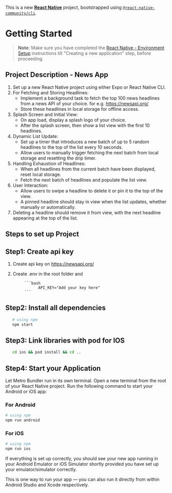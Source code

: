 This is a new [**React Native**](https://reactnative.dev) project, bootstrapped using [`@react-native-community/cli`](https://github.com/react-native-community/cli).

# Getting Started

>**Note**: Make sure you have completed the [React Native - Environment Setup](https://reactnative.dev/docs/environment-setup) instructions till "Creating a new application" step, before proceeding.

## Project Description - News App

1) Set up a new React Native project using either Expo or React Native CLI.
2) For Fetching and Storing Headlines:
      - Implement a background task to fetch the top 100 news headlines from a news API of your choice. for e.g. https://newsapi.org/
      - Store these headlines in local storage for offline access.
3) Splash Screen and Initial View:
      - On app load, display a splash logo of your choice.
      - After the splash screen, then show a list view with the first 10 headlines.
4) Dynamic List Update:
      - Set up a timer that introduces a new batch of up to 5 random headlines to the top of the list every 10 seconds.
      - Allow users to manually trigger fetching the next batch from local storage and resetting the drip timer.
5) Handling Exhaustion of Headlines:
      - When all headlines from the current batch have been displayed, reset local storage.
      - Fetch the next batch of headlines and populate the list view.
6) User Interaction:
      - Allow users to swipe a headline to delete it or pin it to the top of the view.
      - A pinned headline should stay in view when the list updates, whether manually or automatically.
7) Deleting a headline should remove it from view, with the next headline appearing at the top of the list.

## Steps to set  up Project

## Step1: Create api key

1) Create api key on https://newsapi.org/
2) Create .env in the root folder and
            
            ```bash
                  API_KEY="Add your key here"
            ```
            
## Step2: Install all dependencies

   ```bash
      # using npm
      npm start
   ```

## Step3: Link libraries with pod for IOS

   ```bash
      cd ios && pod install && cd ..
   ```

## Step4: Start your Application

Let Metro Bundler run in its own terminal. Open a new terminal from the root of your React Native project. Run the following command to start your Android or iOS app:

### For Android

```bash
# using npm
npm run android
```

### For iOS

```bash
# using npm
npm run ios
```
If everything is set up correctly, you should see your new app running in your Android Emulator or iOS Simulator shortly provided you have set up your emulator/simulator correctly.

This is one way to run your app — you can also run it directly from within Android Studio and Xcode respectively.
